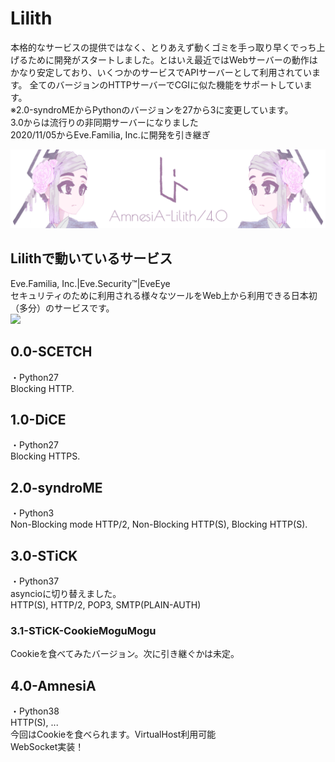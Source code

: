 # Lilith
本格的なサービスの提供ではなく、とりあえず動くゴミを手っ取り早くでっち上げるために開発がスタートしました。とはいえ最近ではWebサーバーの動作はかなり安定しており、いくつかのサービスでAPIサーバーとして利用されています。
全てのバージョンのHTTPサーバーでCGIに似た機能をサポートしています。  
※2.0-syndroMEからPythonのバージョンを27から3に変更しています。  
3.0からは流行りの非同期サーバーになりました  
2020/11/05からEve.Familia, Inc.に開発を引き継ぎ  

<img src="https://raw.githubusercontent.com/ibuninngu/Lilith/master/4.0-AmnesiA/Files/Web/l4header.png">
  
## Lilithで動いているサービス
Eve.Familia, Inc.|Eve.Security™|EveEye  
セキュリティのために利用される様々なツールをWeb上から利用できる日本初（多分）のサービスです。  
<a href="https://eye.eve.ninja">
<img src="https://www.eve.familia.inc/img/eve_eye.png">
</a>
  
## 0.0-SCETCH
・Python27  
Blocking HTTP.

## 1.0-DiCE
・Python27  
Blocking HTTPS.

## 2.0-syndroME
・Python3  
Non-Blocking mode HTTP/2, Non-Blocking HTTP(S), Blocking HTTP(S).

## 3.0-STiCK
・Python37  
asyncioに切り替えました。  
HTTP(S), HTTP/2, POP3, SMTP(PLAIN-AUTH)
### 3.1-STiCK-CookieMoguMogu
Cookieを食べてみたバージョン。次に引き継ぐかは未定。

## 4.0-AmnesiA
・Python38  
HTTP(S), ...  
今回はCookieを食べられます。VirtualHost利用可能  
WebSocket実装！
